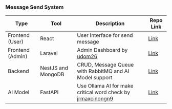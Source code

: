 ### Message Send System

| Type | Tool | Description | Repo Link | 
|-----------------|---------|-----------|-------------|
| Frontend (User) | React | User Interface for send message  | [Link](https://github.com/L-Jirayu/message-ai-frontend) | 
| Frontend (Admin)  | Laravel | Admin Dashboard by [udom26](https://github.com/udom26) | [Link](https://github.com/udom26/Laravel-Front-admin) | 
| Backend  | NestJS and MongoDB | CRUD, Message Queue with RabbitMQ and AI Model support | [Link](https://github.com/L-Jirayu/message-ai-backend) | 
| AI Model | FastAPI | Use Ollama AI for make critical word check by [jrmaxcinongn9](https://github.com/jrmaxcinongn9)| [Link](https://github.com/jrmaxcinongn9/Ollama_Ai_qwen2-7b/tree/main) | 

